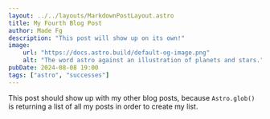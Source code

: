 ```yaml
---
layout: ../../layouts/MarkdownPostLayout.astro
title: My Fourth Blog Post
author: Made Fg
description: "This post will show up on its own!"
image:
    url: "https://docs.astro.build/default-og-image.png"
    alt: "The word astro against an illustration of planets and stars."
pubDate: 2024-08-08 19:00
tags: ["astro", "successes"]
---
```

This post should show up with my other blog posts, because `Astro.glob()` is returning a list of all my posts in order to create my list.